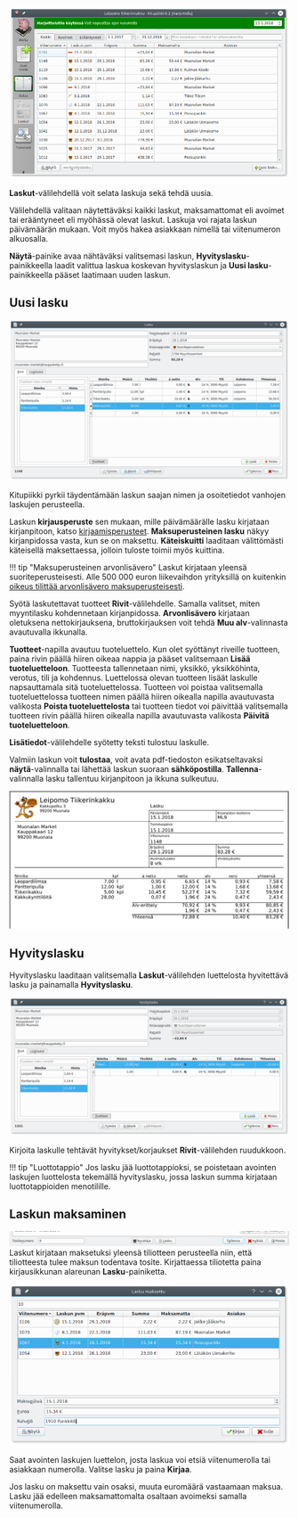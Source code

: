 ![](luettelo.png)

**Laskut**-välilehdellä voit selata laskuja sekä tehdä uusia.

Välilehdellä valitaan näytettäväksi kaikki laskut, maksamattomat eli avoimet tai erääntyneet eli myöhässä olevat laskut. Laskuja voi rajata laskun päivämäärän mukaan. Voit myös hakea asiakkaan nimellä tai viitenumeron alkuosalla.

**Näytä**-painike avaa nähtäväksi valitsemasi laskun, **Hyvityslasku**-painikkeella laadit valittua laskua koskevan hyvityslaskun ja **Uusi lasku**-painikkeella pääset laatimaan uuden laskun.

## Uusi lasku

![](uusilasku.png)

Kitupiikki pyrkii täydentämään laskun saajan nimen ja osoitetiedot vanhojen laskujen perusteella.

Laskun **kirjausperuste** sen mukaan, mille päivämäärälle lasku kirjataan kirjanpitoon, katso [kirjaamisperusteet](/kirjanpito/kirjanpito/#kirjaamisperusteet). **Maksuperusteinen lasku** näkyy kirjanpidossa vasta, kun se on maksettu. **Käteiskuitti** laaditaan välittömästi käteisellä maksettaessa, jolloin tuloste toimii myös kuittina.

!!! tip "Maksuperusteinen arvonlisävero"
    Laskut kirjataan yleensä suoriteperusteisesti. Alle 500 000 euron liikevaihdon yrityksillä on kuitenkin [oikeus tilittää arvonlisävero maksuperusteisesti](https://www.vero.fi/yritykset-ja-yhteisot/tietoa-yritysverotuksesta/arvonlisaverotus/pienyritykset_voivat_tilittaa_arvonlisa/).

Syötä laskutettavat tuotteet **Rivit**-välilehdelle. Samalla valitset, miten myyntilasku kohdennetaan kirjanpidossa. **Arvonlisävero** kirjataan oletuksena nettokirjauksena, bruttokirjauksen voit tehdä **Muu alv**-valinnasta avautuvalla ikkunalla.

**Tuotteet**-napilla avautuu tuoteluettelo. Kun olet syöttänyt riveille tuotteen, paina rivin päällä hiiren oikeaa nappia ja pääset valitsemaan **Lisää tuoteluetteloon**. Tuotteesta tallennetaan nimi, yksikkö, yksikköhinta, verotus, tili ja kohdennus. Luettelossa olevan tuotteen lisäät laskulle napsauttamala sitä tuoteluettelossa. Tuotteen voi poistaa valitsemalla tuoteluettelossa tuotteen nimen päällä hiiren oikealla napilla avautuvasta valikosta **Poista tuoteluettelosta** tai tuotteen tiedot voi päivittää valitsemalla tuotteen rivin päällä hiiren oikealla napilla avautuvasta valikosta **Päivitä tuoteluetteloon**.

**Lisätiedot**-välilehdelle syötetty teksti tulostuu laskulle.

Valmiin laskun voit **tulostaa**, voit avata pdf-tiedoston esikatseltavaksi **näytä**-valinnalla tai lähettää laskun suoraan **sähköpostilla**. **Tallenna**-valinnalla lasku tallentuu kirjanpitoon ja ikkuna sulkeutuu.

![](lasku.png)

## Hyvityslasku

Hyvityslasku laaditaan valitsemalla **Laskut**-välilehden luettelosta hyvitettävä lasku ja painamalla **Hyvityslasku**.

![](hyvityslasku.png)

Kirjoita laskulle tehtävät hyvitykset/korjaukset **Rivit**-välilehden ruudukkoon.

!!! tip "Luottotappio"
    Jos lasku jää luottotappioksi, se poistetaan avointen laskujen luottelosta tekemällä hyvityslasku, jossa laskun summa kirjataan luottotappioiden menotilille.


## Laskun maksaminen

![](alareuna.png)
Laskut kirjataan maksetuksi yleensä tiliotteen perusteella niin, että tiliotteesta tulee maksun todentava tosite. Kirjattaessa tiliotetta paina kirjausikkunan alareunan **Lasku**-painiketta.

![](maksu.png)

Saat avointen laskujen luettelon, josta laskua voi etsiä viitenumerolla tai asiakkaan numerolla. Valitse lasku ja paina **Kirjaa**.

Jos lasku on maksettu vain osaksi, muuta euromäärä vastaamaan maksua. Lasku jää edelleen maksamattomalta osaltaan avoimeksi samalla viitenumerolla.
